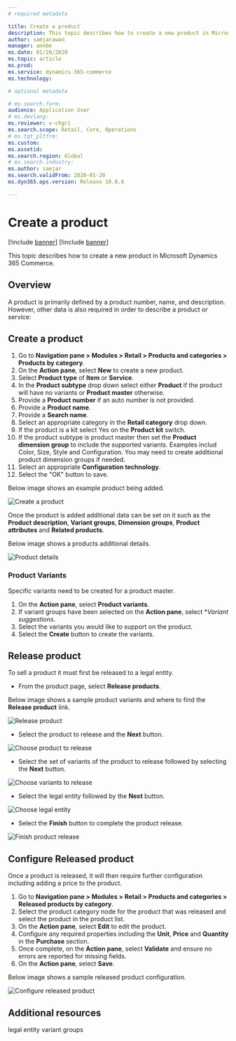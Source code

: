 ```yaml
---
# required metadata

title: Create a product
description: This topic describes how to create a new product in Microsoft Dynamics 365 Commerce.
author: samjarawan
manager: annbe
ms.date: 01/20/2020
ms.topic: article
ms.prod: 
ms.service: dynamics-365-commerce
ms.technology: 

# optional metadata

# ms.search.form: 
audience: Application User
# ms.devlang: 
ms.reviewer: v-chgri
ms.search.scope: Retail, Core, Operations
# ms.tgt_pltfrm: 
ms.custom: 
ms.assetid: 
ms.search.region: Global
# ms.search.industry: 
ms.author: samjar
ms.search.validFrom: 2020-01-20
ms.dyn365.ops.version: Release 10.0.8

---
```

# Create a product

[!include [banner](../includes/preview-banner.md)]
[!include [banner](../includes/banner.md)]

This topic describes how to create a new product in Microsoft Dynamics 365 Commerce.

## Overview

A product is primarily defined by a product number, name, and description. However, other data is also required in order to describe a product or service:

## Create a product

1. Go to **Navigation pane \> Modules \> Retail \> Products and categories \> Products by category**.
1. On the **Action pane**, select **New** to create a new product.
1. Select **Product type** of **Item** or **Service**.
1. In the **Product subtype** drop down select either **Product** if the product will have no variants or **Product master** otherwise.
1. Provide a **Product number** if an auto number is not provided.
1. Provide a **Product name**.
1. Provide a **Search name**.
1. Select an appropriate category in the **Retail category** drop down.
1. If the product is a kit select Yes on the **Product kit** switch.
1. If the product subtype is product master then set the **Product dimension group** to include the supported variants.  Examples includ Color, Size, Style and Configuration.  You may need to create additional product dimension groups if needed.
1. Select an appropriate **Configuration technology**.
1. Select the "OK" button to save.

Below image shows an example product being added.

![Create a product](media/create-new-product.png)

Once the product is added additional data can be set on it such as the **Product description**, **Variant groups**, **Dimension groups**, **Product attributes** and **Related products**.

Below image shows a products additional details.

![Product details](media/create-new-product-2.png)

### Product Variants
Specific variants need to be created for a product master.  
1. On the **Action pane**, select **Product variants**.
1. If variant groups have been selected on the **Action pane**, select **Variant suggestions*.
1. Select the variants you would like to support on the product.
1. Select the **Create** button to create the variants.


## Release product
To sell a product it must first be released to a legal entity.
* From the product page, select **Release products**.

Below image shows a sample product variants and where to find the **Release product** link.

![Release product](media/create-new-product-3.png)

* Select the product to release and the **Next** button.

![Choose product to release](media/create-new-product-4.png)

* Select the set of variants of the product to release followed by selecting the **Next** button.

![Choose variants to release](media/create-new-product-5.png)

* Select the legal entity followed by the **Next** button.

![Choose legal entity](media/create-new-product-6.png)

* Select the **Finish** button to complete the product release.

![Finish product release](media/create-new-product-7.png)

## Configure Released product
Once a product is released, it will then require further configuration including adding a price to the product.
1. Go to **Navigation pane \> Modules \> Retail \> Products and categories \> Released products by category**.
1. Select the product category node for the product that was released and select the product in the product list.
1. On the **Action pane**, select **Edit** to edit the product.
1. Configure any required properties including the **Unit**, **Price** and **Quantity** in the **Purchase** section.
1. Once complete, on the **Action pane**, select **Validate** and ensure no errors are reported for missing fields.
1. On the **Action pane**, select **Save**.

Below image shows a sample released product configuration.

![Configure released product](media/create-new-product-8.png)

## Additional resources
legal entity
variant groups
